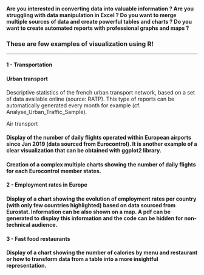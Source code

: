 #### Are you interested in converting data into valuable information ? Are you struggling with data manipulation in Excel ? Do you want to merge multiple sources of data and create powerful tables and charts ? Do you want to create automated reports with professional graphs and maps ? 

### These are few examples of visualization using R!

--------------------------------------------------

#### 1 - Transportation 
#### Urban transport
Descriptive statistics of the french urban transport network, based on a set of data available online (source: RATP).  This type of reports can be automatically generated every month for example (cf. Analyse_Urban_Traffic_Sample).

Air transport 
#### Display of the number of daily flights operated within European airports since Jan 2019 (data sourced from Eurocontrol). It is another example of a clear visualization that can be obtained with ggplot2 library.

#### Creation of a complex multiple charts showing the number of daily flights for each Eurocontrol member states.

#### 2 - Employment rates in Europe
#### Display of a chart showing the evolution of employment rates per country (with only few countries highlighted) based on data sourced from Eurostat. Information can be also shown on a map. A pdf can be generated to display this information and the code can be hidden for non-technical audience. 

#### 3 - Fast food restaurants
#### Display of a chart showing the number of calories by menu and restaurant or how to transform data from a table into a more insightful representation. 
